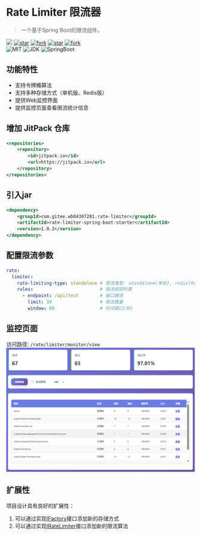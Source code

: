 # Rate Limiter 限流器

> 一个基于Spring Boot的限流组件。

[![](https://jitpack.io/v/com.gitee.wb04307201/rate-limiter.svg)](https://jitpack.io/#com.gitee.wb04307201/rate-limiter)
[![star](https://gitee.com/wb04307201/rate-limiter/badge/star.svg?theme=dark)](https://gitee.com/wb04307201/rate-limiter)
[![fork](https://gitee.com/wb04307201/rate-limiter/badge/fork.svg?theme=dark)](https://gitee.com/wb04307201/rate-limiter)
[![star](https://img.shields.io/github/stars/wb04307201/rate-limiter)](https://github.com/wb04307201/rate-limiter)
[![fork](https://img.shields.io/github/forks/wb04307201/rate-limiter)](https://github.com/wb04307201/rate-limiter)  
![MIT](https://img.shields.io/badge/License-Apache2.0-blue.svg) ![JDK](https://img.shields.io/badge/JDK-17+-green.svg) ![SpringBoot](https://img.shields.io/badge/Srping%20Boot-3+-green.svg)

## 功能特性

- 支持令牌桶算法
- 支持多种存储方式（单机版、Redis版）
- 提供Web监控界面
- 提供监控页面查看限流统计信息

## 增加 JitPack 仓库
```xml
<repositories>
    <repository>
        <id>jitpack.io</id>
        <url>https://jitpack.io</url>
    </repository>
</repositories>
```

## 引入jar
```xml
<dependency>
    <groupId>com.gitee.wb04307201.rate-limiter</groupId>
    <artifactId>rate-limiter-spring-boot-starter</artifactId>
    <version>1.0.2</version>
</dependency>
```

## 配置限流参数
```yaml
rate:
  limiter:
    rate-limiting-type: standalone # 限流类型: standalone(单机), redis(Redis)
    rules:                         # 限流规则列表
      - endpoint: /api/test        # 接口路径
        limit: 10                  # 限流数量
        window: 60                 # 时间窗口(秒)
```

## 监控页面

访问路径: `/rate/limiter/monitor/view`
![img.png](img.png)

## 扩展性

项目设计具有良好的扩展性：

1. 可以通过实现[IFactory](rate-limiter\src\main\java\cn\wubo\rate\limiter\factory\IFactory.java#L6-L11)接口添加新的存储方式
2. 可以通过实现[IRateLimiter](rate-limiter\src\main\java\cn\wubo\rate\limiter\bucket\IRateLimiter.java#L3-L9)接口添加新的限流算法

